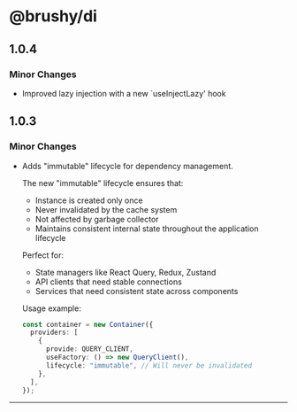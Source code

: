 # @brushy/di

## 1.0.4

### Minor Changes

- Improved lazy injection with a new `useInjectLazy' hook

## 1.0.3

### Minor Changes

- Adds "immutable" lifecycle for dependency management.

  The new "immutable" lifecycle ensures that:

  - Instance is created only once
  - Never invalidated by the cache system
  - Not affected by garbage collector
  - Maintains consistent internal state throughout the application lifecycle

  Perfect for:

  - State managers like React Query, Redux, Zustand
  - API clients that need stable connections
  - Services that need consistent state across components

  Usage example:

  ```typescript
  const container = new Container({
    providers: [
      {
        provide: QUERY_CLIENT,
        useFactory: () => new QueryClient(),
        lifecycle: "immutable", // Will never be invalidated
      },
    ],
  });
  ```

---
